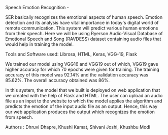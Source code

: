 Speech Emotion Recognition -

SER basically recognizes the emotional aspects of human speech. Emotion detection and its analysis have vital importance in today's digital world of remote communication. This system will predict various human emotions from their speech. Here we will be using Ryerson Audio-Visual Database of Emotional Speech and Song (RAVDESS) dataset containing audio files that would help in training the model.

Tools and Software used:
Librosa, 
HTML, 
Keras, 
VGG-19, 
Flask

We trained our model using VGG16 and VGG19 out of which, VGG19 gave higher accuracy for which 70 epochs were given for training. The training accuracy of this model was 92.14% and the validation accuracy was 85.62%. The overall accuracy obtained was 86%. 


In this system, the model that we built is deployed on web application that we created with the help of Flask and HTML. The user can upload an audio file as an input to the website to which the model applies the algorithm and predicts the emotion of the input audio file as an output.
Hence, this way our web application produces the output which recognizes the emotion from speech.

Authors : 
Dhruvi Dhapre, Khushi Kamat, Shivani Joshi, Khushbu Modi
